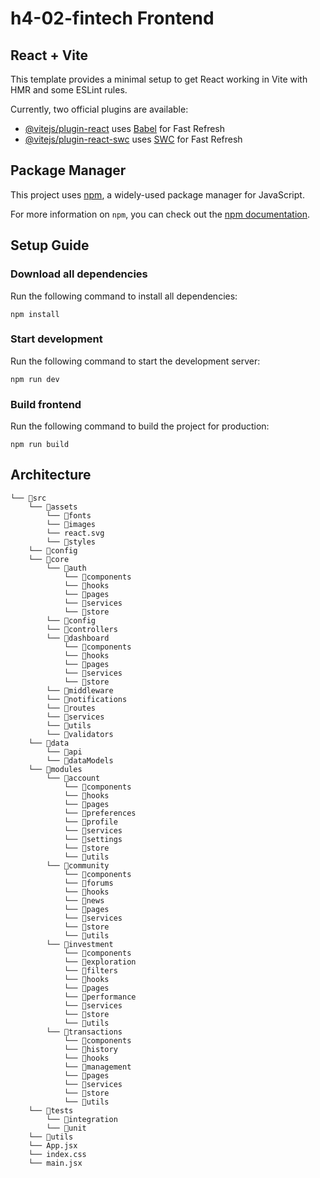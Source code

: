 # h4-02-fintech Frontend

## React + Vite

This template provides a minimal setup to get React working in Vite with HMR and some ESLint rules.

Currently, two official plugins are available:

- [@vitejs/plugin-react](https://github.com/vitejs/vite-plugin-react/blob/main/packages/plugin-react/README.md) uses [Babel](https://babeljs.io/) for Fast Refresh
- [@vitejs/plugin-react-swc](https://github.com/vitejs/vite-plugin-react-swc) uses [SWC](https://swc.rs/) for Fast Refresh

## Package Manager

This project uses [npm](https://www.npmjs.com/), a widely-used package manager for JavaScript.

For more information on `npm`, you can check out the [npm documentation](https://docs.npmjs.com/).

## Setup Guide

### Download all dependencies

Run the following command to install all dependencies:

```
npm install
```

### Start development

Run the following command to start the development server:

```
npm run dev
```

### Build frontend

Run the following command to build the project for production:

```
npm run build
```

## Architecture

```
└── 📁src
    └── 📁assets
        └── 📁fonts
        └── 📁images
        └── react.svg
        └── 📁styles
    └── 📁config
    └── 📁core
        └── 📁auth
            └── 📁components
            └── 📁hooks
            └── 📁pages
            └── 📁services
            └── 📁store
        └── 📁config
        └── 📁controllers
        └── 📁dashboard
            └── 📁components
            └── 📁hooks
            └── 📁pages
            └── 📁services
            └── 📁store
        └── 📁middleware
        └── 📁notifications
        └── 📁routes
        └── 📁services
        └── 📁utils
        └── 📁validators
    └── 📁data
        └── 📁api
        └── 📁dataModels
    └── 📁modules
        └── 📁account
            └── 📁components
            └── 📁hooks
            └── 📁pages
            └── 📁preferences
            └── 📁profile
            └── 📁services
            └── 📁settings
            └── 📁store
            └── 📁utils
        └── 📁community
            └── 📁components
            └── 📁forums
            └── 📁hooks
            └── 📁news
            └── 📁pages
            └── 📁services
            └── 📁store
            └── 📁utils
        └── 📁investment
            └── 📁components
            └── 📁exploration
            └── 📁filters
            └── 📁hooks
            └── 📁pages
            └── 📁performance
            └── 📁services
            └── 📁store
            └── 📁utils
        └── 📁transactions
            └── 📁components
            └── 📁history
            └── 📁hooks
            └── 📁management
            └── 📁pages
            └── 📁services
            └── 📁store
            └── 📁utils
    └── 📁tests
        └── 📁integration
        └── 📁unit
    └── 📁utils
    └── App.jsx
    └── index.css
    └── main.jsx
```
